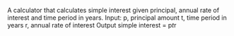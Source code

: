 A calculator that calculates simple interest given principal, annual rate of interest and time period in years. 
Input: 
p, principal amount 
t, time period in years 
r, annual rate of interest 
Output 
simple interest = p*t*r
